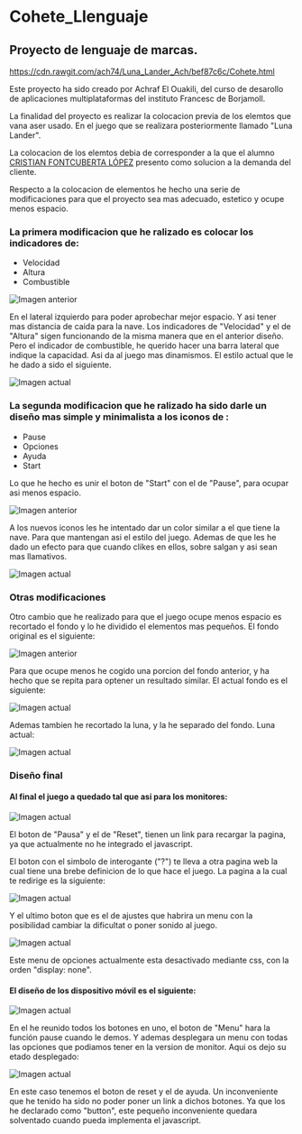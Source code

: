 # Cohete_Llenguaje

## Proyecto de lenguaje de marcas.

https://cdn.rawgit.com/ach74/Luna_Lander_Ach/bef87c6c/Cohete.html

Este proyecto ha sido creado por Achraf El Ouakili, del curso de desarollo de aplicaciones multiplataformas del instituto Francesc de Borjamoll. 

La finalidad del proyecto es realizar la colocacion previa de los elemtos que vana aser usado. En el juego que se realizara posteriormente llamado "Luna Lander".

La colocacion de los elemtos debia de corresponder a la que el alumno
[CRISTIAN FONTCUBERTA LÓPEZ](https://github.com/HighYitan/Proyecto-lunar-lander) presento como solucion a la demanda del cliente.

Respecto a la colocacion de elementos he hecho una serie de modificaciones para que el proyecto sea mas adecuado, estetico y ocupe menos espacio.

### La primera modificacion que he ralizado es colocar los indicadores de:
* Velocidad
* Altura
* Combustible


![Imagen anterior](https://github.com/ach74/Luna_Lander_Ach/blob/master/img/EsQ1.PNG)

En el lateral izquierdo para poder aprobechar mejor espacio. Y asi tener mas distancia de caida para la nave. Los indicadores de "Velocidad" y el de "Altura" sigen funcionando de la misma manera que en el anterior diseño. Pero el indicador de combustible, he querido hacer una barra lateral que indique la capacidad. Asi da al juego mas dinamismos. El estilo actual que le he dado a sido el siguiente.

![Imagen actual](https://github.com/ach74/Luna_Lander_Ach/blob/master/img/EsQ2.PNG)


### La segunda modificacion que he ralizado ha sido darle un diseño mas simple y minimalista a los iconos de :
* Pause
* Opciones
* Ayuda
* Start

Lo que he hecho es unir el boton de "Start" con el de "Pause", para ocupar asi menos espacio.

![Imagen anterior](https://github.com/ach74/Luna_Lander_Ach/blob/master/img/EsQ3.PNG)

A los nuevos iconos les he intentado dar un color similar a el que tiene la nave. Para que mantengan asi el estilo del juego. Ademas de que les he dado un efecto para que cuando clikes en ellos, sobre salgan y asi sean mas llamativos.

![Imagen actual](https://github.com/ach74/Luna_Lander_Ach/blob/master/img/EsQ4.PNG)

### Otras modificaciones

Otro cambio que he realizado para que el juego ocupe menos espacio es recortado el fondo y lo he dividido el elementos mas pequeños. El fondo original es el siguiente:

![Imagen anterior](https://github.com/ach74/Luna_Lander_Ach/blob/master/img/Fondo%2Csineditar.jpg)

Para que ocupe menos he cogido una porcion del fondo anterior, y ha hecho que se repita para optener un resultado similar. El actual fondo es el siguiente:

![Imagen actual](https://github.com/ach74/Luna_Lander_Ach/blob/master/img/Fondo.jpg)

Ademas tambien he recortado la luna, y la he separado del fondo. Luna actual:

![Imagen actual](https://github.com/ach74/Luna_Lander_Ach/blob/master/img/Luna.png)

### Diseño final

#### Al final el juego a quedado tal que asi para los monitores:

![Imagen actual](https://github.com/ach74/Luna_Lander_Ach/blob/master/img/EsQ5.PNG)

El boton de "Pausa" y el de "Reset", tienen un link para recargar la pagina, ya que actualmente no he integrado el javascript.

El boton con el simbolo de interogante ("?") te lleva a otra pagina web la cual tiene una brebe definicion de lo que hace el juego.
La pagina a la cual te redirige es la siguiente:

![Imagen actual](https://github.com/ach74/Luna_Lander_Ach/blob/master/img/EsQ7.PNG)

Y el ultimo boton que es el de ajustes que habrira un menu con la posibilidad cambiar la dificultat o poner sonido al juego.

![Imagen actual](https://github.com/ach74/Luna_Lander_Ach/blob/master/img/EsQ6.PNG)

Este menu de opciones actualmente esta desactivado mediante css, con la orden "display: none".


#### El diseño de los dispositivo móvil es el siguiente:

![Imagen actual](https://github.com/ach74/Luna_Lander_Ach/blob/master/img/EsQ8.PNG)

En el he reunido todos los botones en uno, el boton de "Menu" hara la función pause cuando le demos. Y ademas desplegara un menu con todas las opciones que podiamos tener en la version de monitor. Aqui os dejo su etado desplegado:

![Imagen actual](https://github.com/ach74/Luna_Lander_Ach/blob/master/img/EsQ9.PNG)

En este caso tenemos el boton de reset y el de ayuda. Un inconveniente que he tenido ha sido no poder poner un link a dichos botones. Ya que los he declarado como "button", este pequeño inconveniente quedara solventado cuando pueda implementa el javascript.









